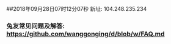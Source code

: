##2018年09月28日07时12分07秒 新址: 104.248.235.234
### 兔友常见问题及解答: https://github.com/wanggonging/d/blob/w/FAQ.md
